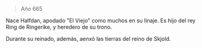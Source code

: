 > Año 665

Nace Halfdan, apodado "El Viejo" como muchos en su linaje. Es hijo del rey Ring de Ringerike, y heredero de su trono.

Durante su reinado, además, aenxó las tierras del reino de Skjold.